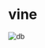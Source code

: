 # vine
![db](https://user-images.githubusercontent.com/77663506/126892311-54c44efd-c2c0-460f-8d67-3d2f7d2b1529.png)

